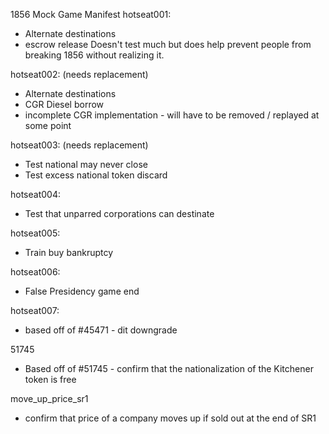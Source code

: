 1856 Mock Game Manifest
hotseat001:
 * Alternate destinations
 * escrow release
 Doesn't test much but does help prevent people from breaking 1856 without realizing it.


hotseat002: (needs replacement)
 * Alternate destinations
 * CGR Diesel borrow
 * incomplete CGR implementation - will have to be removed / replayed at some point

 hotseat003: (needs replacement)
 * Test national may never close
 * Test excess national token discard

 hotseat004:
 * Test that unparred corporations can destinate

 hotseat005:
 * Train buy bankruptcy

 hotseat006:
 * False Presidency game end

 hotseat007:
 * based off of #45471 - dit downgrade

 51745
 * Based off of #51745 - confirm that the nationalization of the Kitchener token is free

 move_up_price_sr1
 * confirm that price of a company moves up if sold out at the end of SR1